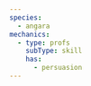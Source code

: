 ```yaml
---
species:
  - angara
mechanics:
  - type: profs
    subType: skill
    has:
      - persuasion
---
```

